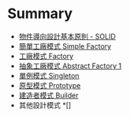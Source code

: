 # Summary
* [物件導向設計基本原則 - SOLID](oodPrinciple.md)	
* [簡單工廠模式 Simple Factory](simpleFactory.md)
* [工廠模式 Factory](factory.md)
* [抽象工廠模式 Abstract Factory 1](abstractFactory1.md)
* [單例模式 Singleton](singleton.md)
* [原型模式 Prototype](prototype.md)
* [建造者模式 Builder](builder.md)
* 其他設計模式
	*[]
